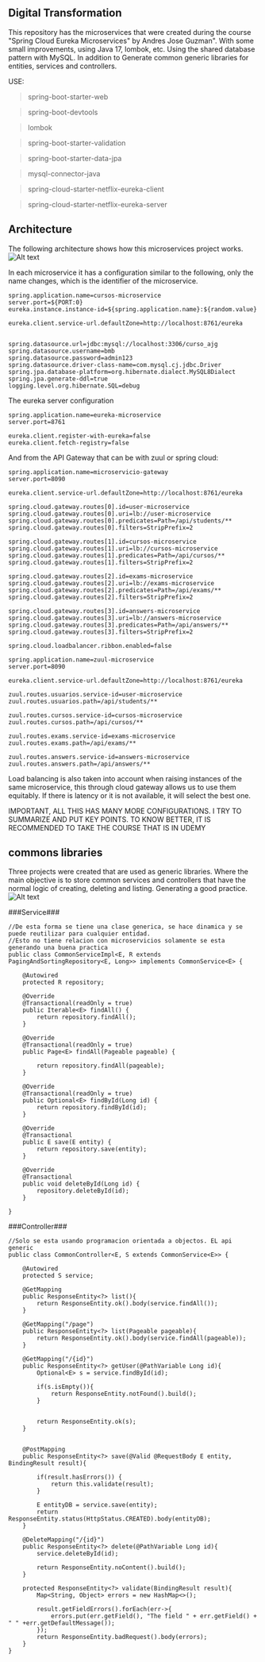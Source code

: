 ## Digital Transformation ##
This repository has the microservices that were created during the course "Spring Cloud Eureka Microservices" by Andres Jose Guzman". With some small improvements, using Java 17, lombok, etc. Using the shared database pattern with MySQL. In addition to Generate common generic libraries for entities, services and controllers.

USE:

> spring-boot-starter-web

> spring-boot-devtools

> lombok

> spring-boot-starter-validation

> spring-boot-starter-data-jpa

> mysql-connector-java

> spring-cloud-starter-netflix-eureka-client

> spring-cloud-starter-netflix-eureka-server

## Architecture ##
The following architecture shows how this microservices project works.
![Alt text](/imgs/architecture-course.png "")

In each microservice it has a configuration similar to the following, only the name changes, which is the identifier of the microservice.
```
spring.application.name=cursos-microservice
server.port=${PORT:0}
eureka.instance.instance-id=${spring.application.name}:${random.value}

eureka.client.service-url.defaultZone=http://localhost:8761/eureka


spring.datasource.url=jdbc:mysql://localhost:3306/curso_ajg
spring.datasource.username=bmb
spring.datasource.password=admin123
spring.datasource.driver-class-name=com.mysql.cj.jdbc.Driver
spring.jpa.database-platform=org.hibernate.dialect.MySQL8Dialect
spring.jpa.generate-ddl=true
logging.level.org.hibernate.SQL=debug
```

The eureka server configuration

```
spring.application.name=eureka-microservice
server.port=8761

eureka.client.register-with-eureka=false
eureka.client.fetch-registry=false
```

And from the API Gateway that can be with zuul or spring cloud:

```
spring.application.name=microservicio-gateway
server.port=8090

eureka.client.service-url.defaultZone=http://localhost:8761/eureka

spring.cloud.gateway.routes[0].id=user-microservice
spring.cloud.gateway.routes[0].uri=lb://user-microservice
spring.cloud.gateway.routes[0].predicates=Path=/api/students/**
spring.cloud.gateway.routes[0].filters=StripPrefix=2

spring.cloud.gateway.routes[1].id=cursos-microservice
spring.cloud.gateway.routes[1].uri=lb://cursos-microservice
spring.cloud.gateway.routes[1].predicates=Path=/api/cursos/**
spring.cloud.gateway.routes[1].filters=StripPrefix=2

spring.cloud.gateway.routes[2].id=exams-microservice
spring.cloud.gateway.routes[2].uri=lb://exams-microservice
spring.cloud.gateway.routes[2].predicates=Path=/api/exams/**
spring.cloud.gateway.routes[2].filters=StripPrefix=2

spring.cloud.gateway.routes[3].id=answers-microservice
spring.cloud.gateway.routes[3].uri=lb://answers-microservice
spring.cloud.gateway.routes[3].predicates=Path=/api/answers/**
spring.cloud.gateway.routes[3].filters=StripPrefix=2

spring.cloud.loadbalancer.ribbon.enabled=false

```

```
spring.application.name=zuul-microservice
server.port=8090

eureka.client.service-url.defaultZone=http://localhost:8761/eureka

zuul.routes.usuarios.service-id=user-microservice
zuul.routes.usuarios.path=/api/students/**

zuul.routes.cursos.service-id=cursos-microservice
zuul.routes.cursos.path=/api/cursos/**

zuul.routes.exams.service-id=exams-microservice
zuul.routes.exams.path=/api/exams/**

zuul.routes.answers.service-id=answers-microservice
zuul.routes.answers.path=/api/answers/**
```

Load balancing is also taken into account when raising instances of the same microservice, this through cloud gateway allows us to use them equitably. If there is latency or it is not available, it will select the best one.

IMPORTANT, ALL THIS HAS MANY MORE CONFIGURATIONS. I TRY TO SUMMARIZE AND PUT KEY POINTS. TO KNOW BETTER, IT IS RECOMMENDED TO TAKE THE COURSE THAT IS IN UDEMY

## commons libraries ##
Three projects were created that are used as generic libraries. Where the main objective is to store common services and controllers that have the normal logic of creating, deleting and listing. Generating a good practice.
![Alt text](/imgs/1.png "")

###Service###
```
//De esta forma se tiene una clase generica, se hace dinamica y se puede reutilizar para cualquier entidad.
//Esto no tiene relacion con microservicios solamente se esta generando una buena practica
public class CommonServiceImpl<E, R extends PagingAndSortingRepository<E, Long>> implements CommonService<E> {
    
    @Autowired
    protected R repository;

    @Override
    @Transactional(readOnly = true)
    public Iterable<E> findAll() {
        return repository.findAll();
    }
    
	@Override
	@Transactional(readOnly = true)
	public Page<E> findAll(Pageable pageable) {
		
		return repository.findAll(pageable);
	}

    @Override
    @Transactional(readOnly = true)
    public Optional<E> findById(Long id) {
        return repository.findById(id);
    }

    @Override
    @Transactional
    public E save(E entity) {
        return repository.save(entity);
    }

    @Override
    @Transactional
    public void deleteById(Long id) {
        repository.deleteById(id);
    }
    
}
```
###Controller###
```
//Solo se esta usando programacion orientada a objectos. EL api generic
public class CommonController<E, S extends CommonService<E>> {
    
    @Autowired
    protected S service;
    
    @GetMapping
    public ResponseEntity<?> list(){
        return ResponseEntity.ok().body(service.findAll());
    }
    
    @GetMapping("/page")
    public ResponseEntity<?> list(Pageable pageable){
        return ResponseEntity.ok().body(service.findAll(pageable));
    }
    
    @GetMapping("/{id}")
    public ResponseEntity<?> getUser(@PathVariable Long id){
        Optional<E> s = service.findById(id);
        
        if(s.isEmpty()){
            return ResponseEntity.notFound().build();
        }
        
        
        return ResponseEntity.ok(s);
    }
    
    
    @PostMapping
    public ResponseEntity<?> save(@Valid @RequestBody E entity, BindingResult result){
    	
    	if(result.hasErrors()) {
    		return this.validate(result);
    	}
    	
        E entityDB = service.save(entity);
        return ResponseEntity.status(HttpStatus.CREATED).body(entityDB);
    }
    
    @DeleteMapping("/{id}")
    public ResponseEntity<?> delete(@PathVariable Long id){
        service.deleteById(id);
        
        return ResponseEntity.noContent().build();
    }
    
    protected ResponseEntity<?> validate(BindingResult result){
    	Map<String, Object> errors = new HashMap<>();
    	
    	result.getFieldErrors().forEach(err->{
    		errors.put(err.getField(), "The field " + err.getField() + " " +err.getDefaultMessage());
    	});
    	return ResponseEntity.badRequest().body(errors);
    }
}
```


